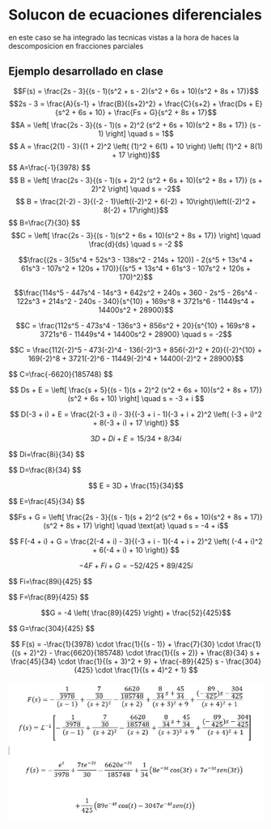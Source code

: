# Solucon de ecuaciones diferenciales 
en este caso se ha integrado las tecnicas vistas a la hora de haces la descomposicion en fracciones parciales 
## Ejemplo desarrollado en clase 
$$F(s) = \frac{2s - 3}{(s - 1)(s^2 + s - 2)(s^2 + 6s + 10)(s^2 + 8s + 17)}$$
$$2s - 3 = \frac{A}{s-1} + \frac{B}{(s+2)^2} + \frac{C}{s+2} + \frac{Ds + E}{s^2 + 6s + 10} + \frac{Fs + G}{s^2 + 8s + 17}$$
$$A = \left[ \frac{2s - 3}{(s - 1)(s + 2)^2 (s^2 + 6s + 10)(s^2 + 8s + 17)} (s - 1) \right]  \quad s = 1$$
$$ A = \frac{2(1) - 3}{(1 + 2)^2 \left( (1)^2 + 6(1) + 10 \right) \left( (1)^2 + 8(1) + 17 \right)}$$
$$ A=\frac{-1}{3978} \$$
$$ B = \left[ \frac{2s - 3}{(s - 1)(s + 2)^2 (s^2 + 6s + 10)(s^2 + 8s + 17)} (s + 2)^2 \right] \quad s = -2$$
$$ B = \frac{2(-2) - 3}{(-2 - 1)\left((-2)^2 + 6(-2) + 10\right)\left((-2)^2 + 8(-2) + 17\right)}$$
$$ B=\frac{7}{30} \$$
$$C = \left[ \frac{2s - 3}{(s - 1)(s^2 + 6s + 10)(s^2 + 8s + 17)} \right] \quad \frac{d}{ds}  \quad s = -2 $$

$$\frac{(2s - 3(5s^4 + 52s^3 - 138s^2 - 214s + 120)) - 2(s^5 + 13s^4 + 61s^3 - 107s^2 + 120s + 170)}{(s^5 + 13s^4 + 61s^3 - 107s^2 + 120s + 170)^2}$$


$$\frac{114s^5 - 447s^4 - 14s^3 + 642s^2 + 240s + 360 - 2s^5 - 26s^4 - 122s^3 + 214s^2 - 240s - 340}{s^{10} + 169s^8 + 3721s^6 - 11449s^4 + 14400s^2 + 28900}$$


$$C = \frac{112s^5 - 473s^4 - 136s^3 + 856s^2 + 20}{s^{10} + 169s^8 + 3721s^6 - 11449s^4 + 14400s^2 + 28900} \quad s = -2$$


$$C = \frac{112(-2)^5 - 473(-2)^4 - 136(-2)^3 + 856(-2)^2 + 20}{(-2)^{10} + 169(-2)^8 + 3721(-2)^6 - 11449(-2)^4 + 14400(-2)^2 + 28900}$$

$$ C=\frac{-6620}{185748} \$$

$$ Ds + E = \left[ \frac{s + 5}{(s - 1)(s + 2)^2 (s^2 + 6s + 10)(s^2 + 8s + 17)} (s^2 + 6s + 10) \right]  \quad s = -3 + i $$

$$ D(-3 + i) + E = \frac{2(-3 + i) - 3}{(-3 + i - 1)(-3 + i + 2)^2 \left( (-3 + i)^2 + 8(-3 + i) + 17 \right)} $$

$$ 3D+Di+E=15/34+8/34 i$$

$$ Di=\frac{8i}{34} \$$

$$ D=\frac{8}{34} \$$

$$ E = 3D + \frac{15}{34}$$

$$ E=\frac{45}{34} \$$

$$Fs + G = \left[ \frac{2s - 3}{(s - 1)(s + 2)^2 (s^2 + 6s + 10)(s^2 + 8s + 17)} (s^2 + 8s + 17) \right] \quad \text{at} \quad s = -4 + i$$

$$ F(-4 + i) + G = \frac{2(-4 + i) - 3}{(-3 + i - 1)(-4 + i + 2)^2 \left( (-4 + i)^2 + 6(-4 + i) + 10 \right)} $$

$$ -4F+Fi+G=-52/425+89/425 i $$

$$ Fi=\frac{89i}{425} \$$

$$ F=\frac{89}{425} \$$

$$G = -4 \left( \frac{89}{425} \right) + \frac{52}{425}$$

$$ G=\frac{304}{425} \$$

$$ F(s) = -\frac{1}{3978} \cdot \frac{1}{(s - 1)} + \frac{7}{30} \cdot \frac{1}{(s + 2)^2} - \frac{6620}{185748} \cdot \frac{1}{(s + 2)} + \frac{8}{34} s + \frac{45}{34} \cdot \frac{1}{(s + 3)^2 + 9} + \frac{-89}{425} s - \frac{304}{425} \cdot \frac{1}{(s + 4)^2 + 1} $$

<img src="images/EJ.png"  width="550"/>
